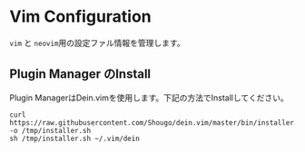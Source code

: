 # Vim Configuration
`vim` と `neovim`用の設定ファル情報を管理します。

## Plugin Manager のInstall
Plugin ManagerはDein.vimを使用します。下記の方法でInstallしてください。

```console
curl https://raw.githubusercontent.com/Shougo/dein.vim/master/bin/installer.sh -o /tmp/installer.sh
sh /tmp/installer.sh ~/.vim/dein
```
